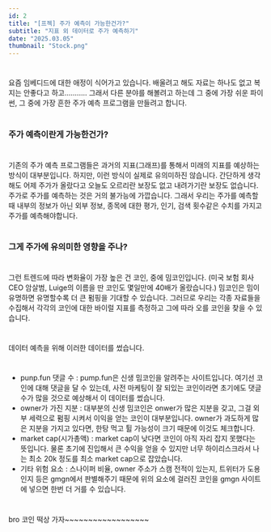 ```yaml
---
id: 2
title: "[프젝] 주가 예측이 가능한건가?"
subtitle: "지표 외 데이터로 주가 예측하기"
date: "2025.03.05"
thumbnail: "Stock.png"
---
```

#
요즘 임베디드에 대한 애정이 식어가고 있습니다. 배울려고 해도 자료는 하나도 없고 복지는 안좋다고 하고...........
그래서 다른 분야를 해볼려고 하는데 그 중에 가장 쉬운 파이썬, 그 중에 가장 흔한 주가 예측 프로그램을 만들려고 합니다.  
#
#
### 주가 예측이란게 가능한건가?  
#
기존의 주가 예측 프로그램들은 과거의 지표(그래프)를 통해서 미래의 지표를 예상하는 방식이 대부분입니다.
하지만, 이런 방식이 실제로 유의미하진 않습니다.
간단하게 생각해도 어제 주가가 올랐다고 오늘도 오르리란 보장도 없고 내려가기란 보장도 없습니다. 주가로 주가를 예측하는 것은 거의 불가능에 가깝습니다.
그래서 우리는 주가를 예측할 때 내부의 정보가 아닌 외부 정보, 종목에 대한 평가, 인기, 검색 횟수같은 수치를 가지고 주가를 예측해야합니다.  
#
### 그게 주가에 유의미한 영향을 주나?
#
그런 트렌드에 따라 변화율이 가장 높은 건 코인, 중에 밈코인입니다. (미국 보험 회사 CEO 암살범, Luige의 이름을 딴 코인도 몇일만에 40배가 올랐습니다.) 밈코인은 밈이 유명하면 유명할수록 더 큰 펌핑을 기대할 수 있습니다. 그러므로 우리는 각종 자료들을 수집해서 각각의 코인에 대한 바이럴 지표를 측정하고 그에 따라 오를 코인을 찾을 수 있습니다.
#
데이터 예측을 위해 이러한 데이터를 썼습니다.
#
- punp.fun 댓글 수 : pump.fun은 신생 밈코인을 알려주는 사이트입니다. 여기선 코인에 대해 댓글을 달 수 있는데, 사전 마케팅이 잘 되있는 코인이라면 초기에도 댓글 수가 많을 것으로 예상해서 이 데이터를 썼습니다.
- owner가 가진 지분 : 대부분의 신생 밈코인은 onwer가 많은 지분을 갖고, 그걸 외부 세력으로 펌핑 시켜서 이익을 얻는 코인이 대부분입니다. owner가 과도하게 많은 지분을 가지고 있다면, 한탕 먹고 튈 가능성이 크기 때문에 이것도 체크합니다.
- market cap(시가총액) : market cap이 낮다면 코인이 아직 자리 잡지 못했다는 뜻입니다. 물론 초기에 진입해서 큰 수익을 얻을 수 있지만 너무 하이리스크라서 나는 최소 20k 정도를 최소 market cap으로 잡았습니다.
- 기타 위험 요소 : 스나이퍼 비율, owner 주소가 스캠 전적이 있는지, 트위터가 도용인지 등은 gmgn에서 판별해주기 때문에 위의 요소에 걸러진 코인을 gmgn 사이트에 넣으면 한번 더 거를 수 있습니다.
#
bro 코인 떡상 가자~~~~~~~~~~~~~~~~~~
#